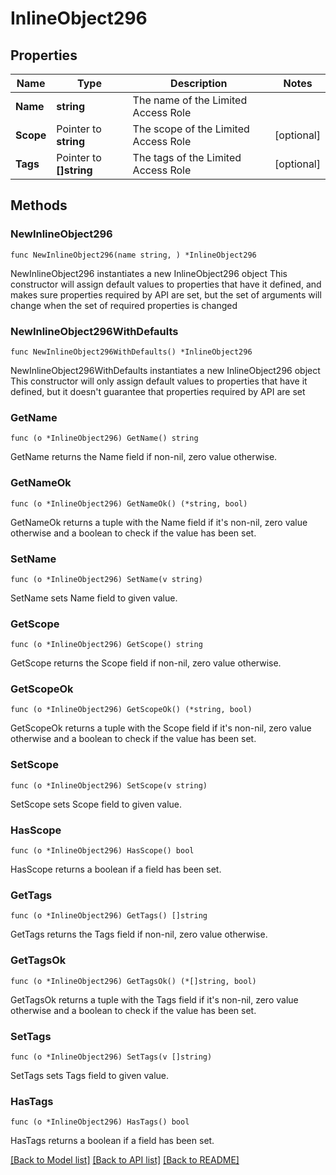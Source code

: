 # InlineObject296

## Properties

Name | Type | Description | Notes
------------ | ------------- | ------------- | -------------
**Name** | **string** | The name of the Limited Access Role | 
**Scope** | Pointer to **string** | The scope of the Limited Access Role | [optional] 
**Tags** | Pointer to **[]string** | The tags of the Limited Access Role | [optional] 

## Methods

### NewInlineObject296

`func NewInlineObject296(name string, ) *InlineObject296`

NewInlineObject296 instantiates a new InlineObject296 object
This constructor will assign default values to properties that have it defined,
and makes sure properties required by API are set, but the set of arguments
will change when the set of required properties is changed

### NewInlineObject296WithDefaults

`func NewInlineObject296WithDefaults() *InlineObject296`

NewInlineObject296WithDefaults instantiates a new InlineObject296 object
This constructor will only assign default values to properties that have it defined,
but it doesn't guarantee that properties required by API are set

### GetName

`func (o *InlineObject296) GetName() string`

GetName returns the Name field if non-nil, zero value otherwise.

### GetNameOk

`func (o *InlineObject296) GetNameOk() (*string, bool)`

GetNameOk returns a tuple with the Name field if it's non-nil, zero value otherwise
and a boolean to check if the value has been set.

### SetName

`func (o *InlineObject296) SetName(v string)`

SetName sets Name field to given value.


### GetScope

`func (o *InlineObject296) GetScope() string`

GetScope returns the Scope field if non-nil, zero value otherwise.

### GetScopeOk

`func (o *InlineObject296) GetScopeOk() (*string, bool)`

GetScopeOk returns a tuple with the Scope field if it's non-nil, zero value otherwise
and a boolean to check if the value has been set.

### SetScope

`func (o *InlineObject296) SetScope(v string)`

SetScope sets Scope field to given value.

### HasScope

`func (o *InlineObject296) HasScope() bool`

HasScope returns a boolean if a field has been set.

### GetTags

`func (o *InlineObject296) GetTags() []string`

GetTags returns the Tags field if non-nil, zero value otherwise.

### GetTagsOk

`func (o *InlineObject296) GetTagsOk() (*[]string, bool)`

GetTagsOk returns a tuple with the Tags field if it's non-nil, zero value otherwise
and a boolean to check if the value has been set.

### SetTags

`func (o *InlineObject296) SetTags(v []string)`

SetTags sets Tags field to given value.

### HasTags

`func (o *InlineObject296) HasTags() bool`

HasTags returns a boolean if a field has been set.


[[Back to Model list]](../README.md#documentation-for-models) [[Back to API list]](../README.md#documentation-for-api-endpoints) [[Back to README]](../README.md)


